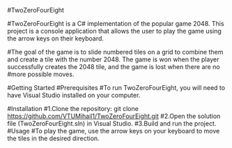 #TwoZeroFourEight

#TwoZeroFourEight is a C# implementation of the popular game 2048. This project is a console application that allows the user to play the game using the arrow keys on their keyboard.

#The goal of the game is to slide numbered tiles on a grid to combine them and create a tile with the number 2048. The game is won when the player successfully creates the 2048 tile, and the game is lost when there are no #more possible moves.

#Getting Started
#Prerequisites
#To run TwoZeroFourEight, you will need to have Visual Studio installed on your computer.

#Installation
#1.Clone the repository: git clone https://github.com/VTUMihail1/TwoZeroFourEight.git
#2.Open the solution file (TwoZeroFourEight.sln) in Visual Studio.
#3.Build and run the project.
#Usage
#To play the game, use the arrow keys on your keyboard to move the tiles in the desired direction.
